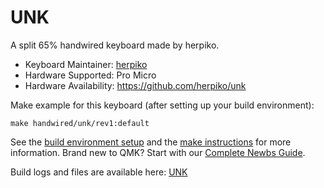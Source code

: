 # UNK

A split 65% handwired keyboard made by herpiko.

* Keyboard Maintainer: [herpiko](https://github.com/herpiko)
* Hardware Supported: Pro Micro
* Hardware Availability: https://github.com/herpiko/unk

Make example for this keyboard (after setting up your build environment):

    make handwired/unk/rev1:default

See the [build environment setup](https://docs.qmk.fm/#/getting_started_build_tools) and the [make instructions](https://docs.qmk.fm/#/getting_started_make_guide) for more information. Brand new to QMK? Start with our [Complete Newbs Guide](https://docs.qmk.fm/#/newbs).

Build logs and files are available here: [UNK](https://github.com/herpiko/unk)
